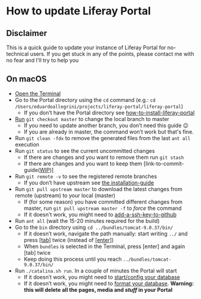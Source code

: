 # How to update Liferay Portal

## Disclaimer

This is a quick guide to update your instance of Liferay Portal for no-technical users. If you get stuck in any of the points, please contact me with no fear and I'll try to help you

## On macOS

- [Open the Terminal](https://support.apple.com/es-es/guide/terminal/apd5265185d-f365-44cb-8b09-71a064a42125/mac)
- Go to the Portal directory using the `cd` command (e.g.: `cd /Users/eduardoallegrini/projects/liferay-portal/liferay-portal`)
  - If you don’t have the Portal directory see [how-to-install-liferay-portal](https://github.com/julien/notes/blob/master/portal.md#getting-the-source-code)
- [Run](https://askubuntu.com/questions/740173/how-do-i-run-a-command) `git checkout master` to change the local branch to master
  - If you need to update another branch, you don’t need this guide 😉
  - If you are already in master, the command won’t work but that's fine.
- Run `git clean -fdx` to remove the generated files from the last `ant all` execution
- Run `git status` to see the current uncommitted changes
  - If there are changes and you want to remove them run `git stash`
  - If there are changes and you want to keep them [link-to-commit-guide([WIP](https://dictionary.cambridge.org/dictionary/english/work-in-progress))]
- Run `git remote -v` to see the registered remote branches
  - If you don’t have upstream see [the installation-guide](https://github.com/julien/notes/blob/master/portal.md#last-steps)
- Run `git pull upstream master` to download the latest changes from remote (upstream) to your local (master)
  - If (for some reason) you have committed different changes from master, run `git pull upstream master -f` to _force_ the command
  - If it doesn't work, you might need to [add-a-ssh-key-to-github](https://www.inmotionhosting.com/support/website/ssh/how-to-add-ssh-keys-to-your-github-account/)
- Run `ant all` (wait the 15-20 minutes required for the build)
- Go to the `bin` directory using `cd ../bundles/tomcat-9.0.37/bin/`
  - If it doesn’t work, navigate the path manually: start writing `../` and press [[tab]](https://en.wikipedia.org/wiki/Tab_key) twice (instead of [[enter]](https://en.wikipedia.org/wiki/Enter_key))
  - When `bundles` is selected in the Terminal, press [enter] and again [tab] twice
  - Keep doing this process until you reach `../bundles/tomcat-9.0.37/bin/`
- Run `./catalina.sh run`. In a couple of minutes the Portal will start
  - If it doesn’t work, you might need to [start/config your database](https://github.com/julien/notes/blob/master/portal.md#apache-ant-and-mysql-57)
  - If it doesn’t work, you might need to [format your database](https://www.siteground.com/kb/how_can_i_empty_out_an_sql_database/). **Warning: this will delete all the pages, media and _stuff_ in your Portal**
